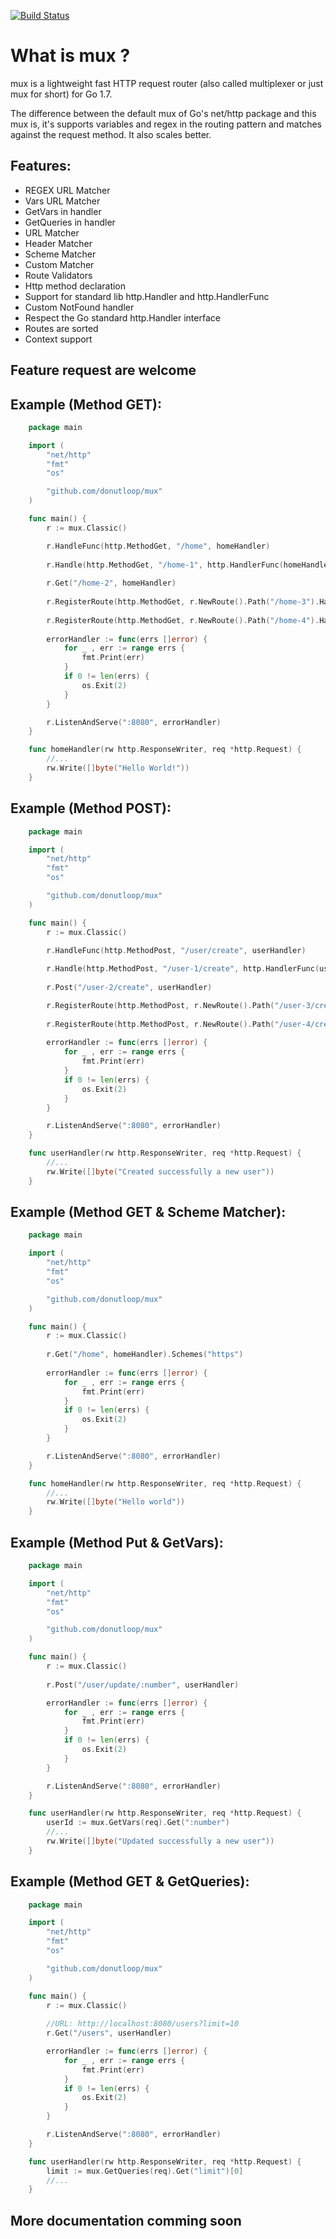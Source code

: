 [![Build Status](https://travis-ci.org/donutloop/mux.svg?branch=master)](https://travis-ci.org/donutloop/mux)

# What is mux ?

mux is a lightweight fast HTTP request router (also called multiplexer or just mux for short) for Go 1.7.

The difference between the default mux of Go's net/http package and this mux is,
it's supports variables and regex in the routing pattern and matches against the request method. It also scales better.

## Features:

* REGEX URL Matcher
* Vars URL Matcher
* GetVars in handler
* GetQueries in handler
* URL Matcher
* Header Matcher
* Scheme Matcher 
* Custom Matcher
* Route Validators 
* Http method declaration
* Support for standard lib http.Handler and http.HandlerFunc
* Custom NotFound handler
* Respect the Go standard http.Handler interface
* Routes are sorted
* Context support

## Feature request are welcome

## Example (Method GET):

```go
    package main

    import (
        "net/http"
        "fmt"
        "os"

        "github.com/donutloop/mux"
    )

    func main() {
        r := mux.Classic()

        r.HandleFunc(http.MethodGet, "/home", homeHandler)
        
        r.Handle(http.MethodGet, "/home-1", http.HandlerFunc(homeHandler))
        
        r.Get("/home-2", homeHandler)
        
        r.RegisterRoute(http.MethodGet, r.NewRoute().Path("/home-3").HandlerFunc(homeHandler))
        
        r.RegisterRoute(http.MethodGet, r.NewRoute().Path("/home-4").Handler(http.HandlerFunc(homeHandler)))
        
    	errorHandler := func(errs []error) {
            for _ , err := range errs {
                fmt.Print(err)
            }
            if 0 != len(errs) {
                os.Exit(2)
            }
	    }

        r.ListenAndServe(":8080", errorHandler)
    }

    func homeHandler(rw http.ResponseWriter, req *http.Request) {
        //...
        rw.Write([]byte("Hello World!"))
    }
```

## Example (Method POST):

```go
    package main

    import (
        "net/http"
        "fmt"
        "os"

        "github.com/donutloop/mux"
    )

    func main() {
        r := mux.Classic()

        r.HandleFunc(http.MethodPost, "/user/create", userHandler)
        
        r.Handle(http.MethodPost, "/user-1/create", http.HandlerFunc(userHandler))
        
        r.Post("/user-2/create", userHandler)

        r.RegisterRoute(http.MethodPost, r.NewRoute().Path("/user-3/create").HandlerFunc(userHandler))
        
        r.RegisterRoute(http.MethodPost, r.NewRoute().Path("/user-4/create").Handler(http.HandlerFunc(userHandler)))
        
    	errorHandler := func(errs []error) {
            for _ , err := range errs {
                fmt.Print(err)
            }
            if 0 != len(errs) {
                os.Exit(2)
            }
	    }

        r.ListenAndServe(":8080", errorHandler)
    }

    func userHandler(rw http.ResponseWriter, req *http.Request) {
        //...
        rw.Write([]byte("Created successfully a new user"))
    }
```

## Example (Method GET & Scheme Matcher):

```go
    package main

    import (
        "net/http"
        "fmt"
        "os"

        "github.com/donutloop/mux"
    )

    func main() {
        r := mux.Classic()
        
        r.Get("/home", homeHandler).Schemes("https")
        
    	errorHandler := func(errs []error) {
            for _ , err := range errs {
                fmt.Print(err)
            }
            if 0 != len(errs) {
                os.Exit(2)
            }
	    }

        r.ListenAndServe(":8080", errorHandler)
    }

    func homeHandler(rw http.ResponseWriter, req *http.Request) {
        //...
        rw.Write([]byte("Hello world"))
    }
```
## Example (Method Put & GetVars):

```go
    package main

    import (
        "net/http"
        "fmt"
        "os"

        "github.com/donutloop/mux"
    )

    func main() {
        r := mux.Classic()
        
        r.Post("/user/update/:number", userHandler)

    	errorHandler := func(errs []error) {
            for _ , err := range errs {
                fmt.Print(err)
            }
            if 0 != len(errs) {
                os.Exit(2)
            }
	    }

        r.ListenAndServe(":8080", errorHandler)
    }

    func userHandler(rw http.ResponseWriter, req *http.Request) {
        userId := mux.GetVars(req).Get(":number")
        //...
        rw.Write([]byte("Updated successfully a new user"))
    }
```

## Example (Method GET & GetQueries):

```go
    package main

    import (
        "net/http"
        "fmt"
        "os"

        "github.com/donutloop/mux"
    )

    func main() {
        r := mux.Classic()
        
        //URL: http://localhost:8080/users?limit=10
        r.Get("/users", userHandler)

    	errorHandler := func(errs []error) {
            for _ , err := range errs {
                fmt.Print(err)
            }
            if 0 != len(errs) {
                os.Exit(2)
            }
	    }

        r.ListenAndServe(":8080", errorHandler)
    }

    func userHandler(rw http.ResponseWriter, req *http.Request) {
        limit := mux.GetQueries(req).Get("limit")[0]
        //...
    }
```
## More documentation comming soon